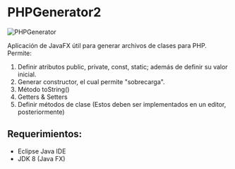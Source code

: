 # PHPGenerator2

![PHPGenerator](https://ajedrez92.files.wordpress.com/2017/12/photo_2017-12-21_16-29-25.jpg)

Aplicación de JavaFX útil para generar archivos de clases para PHP.
Permite:
  1. Definir atributos public, private, const, static; además de definir su valor inicial.
  1. Generar constructor, el cual permite "sobrecarga".
  2. Método toString()
  3. Getters & Setters
  4. Definir métodos de clase (Estos deben ser implementados en un editor, posteriormente)

## Requerimientos:
  - Eclipse Java IDE
  - JDK 8 (Java FX)
 
 
